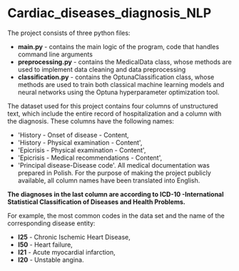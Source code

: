 # Cardiac_diseases_diagnosis_NLP

The project consists of three python files:
- **main.py** - contains the main logic of the program, code that handles command line arguments
- **preprocessing.py** - contains the MedicalData class, whose methods are used to implement data cleaning and data preprocessing
- **classification.py** - contains the OptunaClassification class, whose methods are used to train both classical machine learning models and neural networks using the Optuna hyperparameter optimization tool.

The dataset used for this project contains four columns of unstructured text, which include the entire record of hospitalization and a column with the diagnosis. These columns have the following names:
- 'History - Onset of disease - Content,
- 'History - Physical examination - Content',
- 'Epicrisis - Physical examination - Content',
- 'Epicrisis - Medical recommendations - Content',
- 'Principal disease-Disease code'.
All medical documentation was prepared in Polish. For the purpose of making the project publicly available, all column names have been translated into English.

**The diagnoses in the last column are according to ICD-10 -International Statistical Classification of Diseases and Health Problems.**

For example, the most common codes in the data set and the name of the corresponding disease entity:
 - **I25** - Chronic Ischemic Heart Disease,
 - **I50** - Heart failure,
 - **I21** - Acute myocardial infarction,
 - **I20** - Unstable angina.
